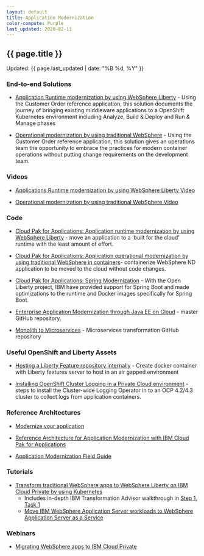 ```yaml
---
layout: default
title: Application Modernization
color-compute: Purple
last_updated: 2020-02-11
---
```


## {{ page.title }}

Updated: {{ page.last_updated | date: "%B %d, %Y" }}

### End-to-end Solutions

- [Application Runtime modernization by using WebSphere Liberty](https://www.ibm.com/cloud/architecture/architectures/runtime-modernization-solution) - Using the Customer Order reference application, this solution documents the journey of bringing existing middleware applications to a OpenShift Kubernetes environment including Analyze, Build & Deploy and Run & Manage phases

- [Operational modernization by using traditional WebSphere](https://www.ibm.com/cloud/architecture/architectures/op-modernization-solution) - Using the Customer Order reference application, this solution  gives an operations team the opportunity to embrace the practices for modern container operations without putting change requirements on the development team.

### Videos

- [Applications Runtime modernization by using WebSphere Liberty Video](https://mediacenter.ibm.com/media/Cloud+Pak+for+Applications+-+WebSphere+Runtime+Modernization/1_x1xntvmz)

- [Operational modernization by using traditional WebSphere Video](https://mediacenter.ibm.com/media/Cloud+Pak+for+Applications+-+WebSphere+Runtime+Modernization/1_x1xntvmzsla)

### Code
- [Cloud Pak for Applications: Application runtime modernization by using WebSphere Liberty](https://ibm-cloud-architecture.github.io/cloudpak-for-applications/liberty/) - move an application to a 'built for the cloud' runtime with the least amount of effort.

- [Cloud Pak for Applications: Application operational modernization by using traditional WebSphere in containers](https://ibm-cloud-architecture.github.io/cloudpak-for-applications/was90/)- containerize WebSphere ND application  to be moved to the cloud without code changes.

- [Cloud Pak for Applications: Spring Modernization](https://ibm-cloud-architecture.github.io/cloudpak-for-applications/spring/) - With the Open Liberty project, IBM have provided support for Spring Boot and made optimizations to the runtime and Docker images specifically for Spring Boot.

- [Enterprise Application Modernization through Java EE on Cloud](https://github.com/ibm-cloud-architecture/refarch-jee) - master GitHub repository.

- [Monolith to Microservices](https://github.com/ibm-cloud-architecture/refarch-jee-monolith-to-microservices) - Microservices transformation GitHub repository

### Useful OpenShift and Liberty Assets
- [Hosting a Liberty Feature repository internally](https://medium.com/@david.vandepol/hosting-a-liberty-feature-repository-internally-2588909c34e5)  - Create docker container with Liberty features server to host in an air gapped environment

- [Installing OpenShift Cluster Logging in a Private Cloud environment](https://github.ibm.com/dmulley/guides/blob/master/OCP4xLogging.md) - steps to install the Cluster-wide Logging Operator in to an OCP 4.2/4.3 cluster to collect logs from application containers.

### Reference Architectures

- [Modernize your application](https://www.ibm.com/cloud/garage/architectures/application-modernization)

- [Reference Architecture for Application Modernization with IBM Cloud Pak for Applications](https://www.ibm.com/cloud/garage/architectures/application-modernization/reference-architecture)

- [Application Modernization Field Guide](https://www.ibm.com/cloud/garage/content/field-guide/app-modernization-field-guide)


### Tutorials

- [Transform traditional WebSphere apps to WebSphere Liberty on IBM Cloud Private by using Kubernetes](https://www.ibm.com/cloud/garage/content/course/websphere-on-cloud-private/)
  - Includes in-depth IBM Transformation Advisor walkthrough in [Step 1, Task 1](https://www.ibm.com/cloud/garage/content/course/websphere-on-cloud-private/1?task=1)
  - [Move IBM WebSphere Application Server workloads to WebSphere Application Server as a Service](https://www.ibm.com/cloud/garage/tutorials/was_lift_shift)




### Webinars

- [Migrating WebSphere apps to IBM Cloud Private](https://www.ibm.com/blogs/bluemix/2018/01/webinar-migrating-websphere-apps-ibm-cloud-private/)
